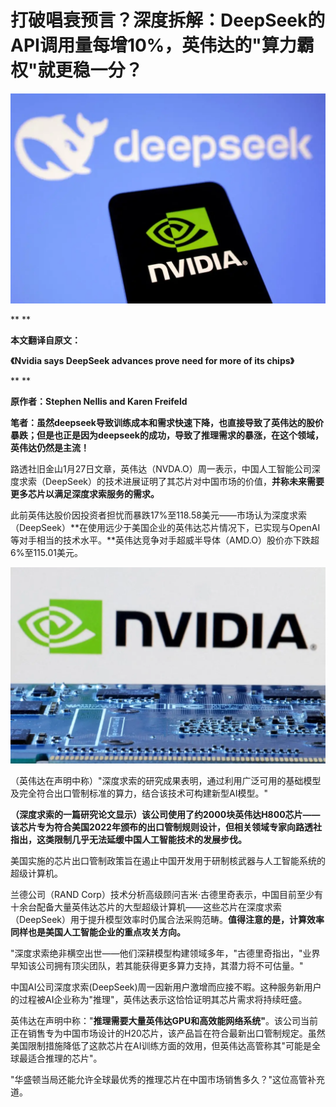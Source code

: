 # 打破唱衰预言？深度拆解：DeepSeek的API调用量每增10%，英伟达的"算力霸权"就更稳一分？



![图片](./%E6%89%93%E7%A0%B4%E5%94%B1%E8%A1%B0%E9%A2%84%E8%A8%80%EF%BC%9F%E6%B7%B1%E5%BA%A6%E6%8B%86%E8%A7%A3%EF%BC%9ADeepSeek%E7%9A%84API%E8%B0%83%E7%94%A8%E9%87%8F%E6%AF%8F%E5%A2%9E10%25%EF%BC%8C%E8%8B%B1%E4%BC%9F%E8%BE%BE%E7%9A%84%22%E7%AE%97%E5%8A%9B%E9%9C%B8%E6%9D%83%22%E5%B0%B1%E6%9B%B4%E7%A8%B3%E4%B8%80%E5%88%86%EF%BC%9F.assets/640-20250503223036861)

**
**

**本文翻译自原文：**

**《Nvidia says DeepSeek advances prove need for more of its chips》**

**
**

**原作者：Stephen Nellis and Karen Freifeld**

**笔者：虽然deepseek导致训练成本和需求快速下降，也直接导致了英伟达的股价暴跌；但是也正是因为deepseek的成功，导致了推理需求的暴涨，在这个领域，英伟达仍然是主流！**



路透社旧金山1月27日文章，英伟达（NVDA.O）周一表示，中国人工智能公司深度求索（DeepSeek）的技术进展证明了其芯片对中国市场的价值，**并称未来需要更多芯片以满足深度求索服务的需求。**



此前英伟达股价因投资者担忧而暴跌17%至118.58美元——市场认为深度求索（DeepSeek）**在使用远少于美国企业的英伟达芯片情况下，已实现与OpenAI等对手相当的技术水平。**英伟达竞争对手超威半导体（AMD.O）股价亦下跌超6%至115.01美元。



![图片](./%E6%89%93%E7%A0%B4%E5%94%B1%E8%A1%B0%E9%A2%84%E8%A8%80%EF%BC%9F%E6%B7%B1%E5%BA%A6%E6%8B%86%E8%A7%A3%EF%BC%9ADeepSeek%E7%9A%84API%E8%B0%83%E7%94%A8%E9%87%8F%E6%AF%8F%E5%A2%9E10%25%EF%BC%8C%E8%8B%B1%E4%BC%9F%E8%BE%BE%E7%9A%84%22%E7%AE%97%E5%8A%9B%E9%9C%B8%E6%9D%83%22%E5%B0%B1%E6%9B%B4%E7%A8%B3%E4%B8%80%E5%88%86%EF%BC%9F.assets/640-20250503223036868)



（英伟达在声明中称）"深度求索的研究成果表明，通过利用广泛可用的基础模型及完全符合出口管制标准的算力，结合该技术可构建新型AI模型。"



**（深度求索的一篇研究论文显示）该公司使用了约2000块英伟达H800芯片——该芯片专为符合美国2022年颁布的出口管制规则设计，但相关领域专家向路透社指出，这类限制几乎无法延缓中国人工智能技术的发展步伐。**



美国实施的芯片出口管制政策旨在遏止中国开发用于研制核武器与人工智能系统的超级计算机。



兰德公司（RAND Corp）技术分析高级顾问吉米·古德里奇表示，中国目前至少有十余台配备大量英伟达芯片的大型超级计算机——这些芯片在深度求索（DeepSeek）用于提升模型效率时仍属合法采购范畴。**值得注意的是，计算效率同样也是美国人工智能企业的重点攻关方向。**



"深度求索绝非横空出世——他们深耕模型构建领域多年，"古德里奇指出，"业界早知该公司拥有顶尖团队，若其能获得更多算力支持，其潜力将不可估量。"



中国AI公司深度求索(DeepSeek)周一因新用户激增而应接不暇。这种服务新用户的过程被AI企业称为"推理"，英伟达表示这恰恰证明其芯片需求将持续旺盛。



英伟达在声明中称："**推理需要大量英伟达GPU和高效能网络系统"**。该公司当前正在销售专为中国市场设计的H20芯片，该产品旨在符合最新出口管制规定。虽然美国限制措施降低了这款芯片在AI训练方面的效用，但英伟达高管称其"可能是全球最适合推理的芯片"。



"华盛顿当局还能允许全球最优秀的推理芯片在中国市场销售多久？"这位高管补充道。









